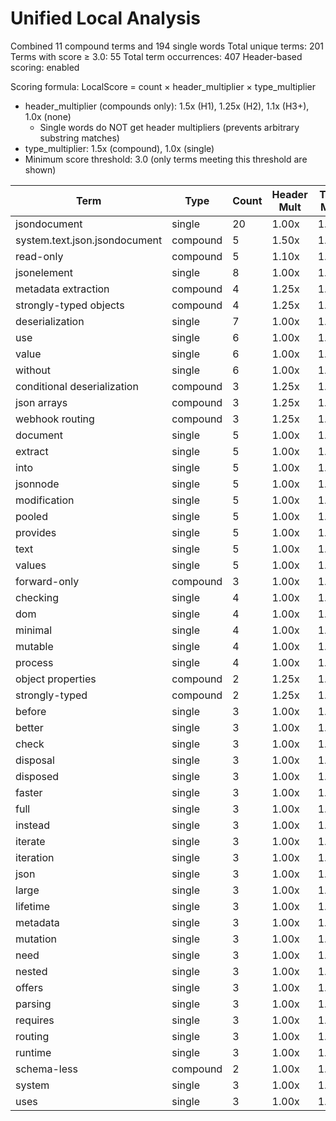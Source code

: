 # Unified Local Analysis

Combined 11 compound terms and 194 single words
Total unique terms: 201
Terms with score ≥ 3.0: 55
Total term occurrences: 407
Header-based scoring: enabled

Scoring formula: LocalScore = count × header_multiplier × type_multiplier
- header_multiplier (compounds only): 1.5x (H1), 1.25x (H2), 1.1x (H3+), 1.0x (none)
  - Single words do NOT get header multipliers (prevents arbitrary substring matches)
- type_multiplier: 1.5x (compound), 1.0x (single)
- Minimum score threshold: 3.0 (only terms meeting this threshold are shown)

| Term | Type | Count | Header Mult | Type Mult | Local Score |
|------|------|-------|-------------|-----------|-------------|
| jsondocument | single | 20 | 1.00x | 1.00x | 20.0 |
| system.text.json.jsondocument | compound | 5 | 1.50x | 1.50x | 11.2 |
| read-only | compound | 5 | 1.10x | 1.50x | 8.2 |
| jsonelement | single | 8 | 1.00x | 1.00x | 8.0 |
| metadata extraction | compound | 4 | 1.25x | 1.50x | 7.5 |
| strongly-typed objects | compound | 4 | 1.25x | 1.50x | 7.5 |
| deserialization | single | 7 | 1.00x | 1.00x | 7.0 |
| use | single | 6 | 1.00x | 1.00x | 6.0 |
| value | single | 6 | 1.00x | 1.00x | 6.0 |
| without | single | 6 | 1.00x | 1.00x | 6.0 |
| conditional deserialization | compound | 3 | 1.25x | 1.50x | 5.6 |
| json arrays | compound | 3 | 1.25x | 1.50x | 5.6 |
| webhook routing | compound | 3 | 1.25x | 1.50x | 5.6 |
| document | single | 5 | 1.00x | 1.00x | 5.0 |
| extract | single | 5 | 1.00x | 1.00x | 5.0 |
| into | single | 5 | 1.00x | 1.00x | 5.0 |
| jsonnode | single | 5 | 1.00x | 1.00x | 5.0 |
| modification | single | 5 | 1.00x | 1.00x | 5.0 |
| pooled | single | 5 | 1.00x | 1.00x | 5.0 |
| provides | single | 5 | 1.00x | 1.00x | 5.0 |
| text | single | 5 | 1.00x | 1.00x | 5.0 |
| values | single | 5 | 1.00x | 1.00x | 5.0 |
| forward-only | compound | 3 | 1.00x | 1.50x | 4.5 |
| checking | single | 4 | 1.00x | 1.00x | 4.0 |
| dom | single | 4 | 1.00x | 1.00x | 4.0 |
| minimal | single | 4 | 1.00x | 1.00x | 4.0 |
| mutable | single | 4 | 1.00x | 1.00x | 4.0 |
| process | single | 4 | 1.00x | 1.00x | 4.0 |
| object properties | compound | 2 | 1.25x | 1.50x | 3.8 |
| strongly-typed | compound | 2 | 1.25x | 1.50x | 3.8 |
| before | single | 3 | 1.00x | 1.00x | 3.0 |
| better | single | 3 | 1.00x | 1.00x | 3.0 |
| check | single | 3 | 1.00x | 1.00x | 3.0 |
| disposal | single | 3 | 1.00x | 1.00x | 3.0 |
| disposed | single | 3 | 1.00x | 1.00x | 3.0 |
| faster | single | 3 | 1.00x | 1.00x | 3.0 |
| full | single | 3 | 1.00x | 1.00x | 3.0 |
| instead | single | 3 | 1.00x | 1.00x | 3.0 |
| iterate | single | 3 | 1.00x | 1.00x | 3.0 |
| iteration | single | 3 | 1.00x | 1.00x | 3.0 |
| json | single | 3 | 1.00x | 1.00x | 3.0 |
| large | single | 3 | 1.00x | 1.00x | 3.0 |
| lifetime | single | 3 | 1.00x | 1.00x | 3.0 |
| metadata | single | 3 | 1.00x | 1.00x | 3.0 |
| mutation | single | 3 | 1.00x | 1.00x | 3.0 |
| need | single | 3 | 1.00x | 1.00x | 3.0 |
| nested | single | 3 | 1.00x | 1.00x | 3.0 |
| offers | single | 3 | 1.00x | 1.00x | 3.0 |
| parsing | single | 3 | 1.00x | 1.00x | 3.0 |
| requires | single | 3 | 1.00x | 1.00x | 3.0 |
| routing | single | 3 | 1.00x | 1.00x | 3.0 |
| runtime | single | 3 | 1.00x | 1.00x | 3.0 |
| schema-less | compound | 2 | 1.00x | 1.50x | 3.0 |
| system | single | 3 | 1.00x | 1.00x | 3.0 |
| uses | single | 3 | 1.00x | 1.00x | 3.0 |
